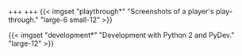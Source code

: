 +++
+++
{{< imgset "playthrough*" "Screenshots of a player's play-through." "large-6 small-12" >}}

{{< imgset "development*" "Development with Python 2 and PyDev." "large-12" >}}
